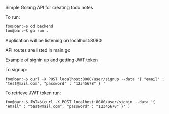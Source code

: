 Simple Golang API for creating todo notes

To run:

```console
foo@bar:~$ cd backend
foo@bar:~$ go run .
```

Application will be listening on localhost:8080

API routes are listed in main.go 

Example of signin up and getting JWT token

To signup:

```console
foo@bar:~$ curl -X POST localhost:8080/user/signup --data '{ "email" : "test@mail.com", "password" : "12345678" } '
```

To retrieve JWT token run:
```console
foo@bar:~$ JWT=$(curl -X POST localhost:8080/user/signin --data '{ "email" : "test@mail.com", "password" : "12345678" }' )
```

